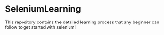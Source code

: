 # SeleniumLearning
This repository contains the detailed learning process that any beginner can follow to get started with selenium!
